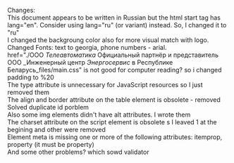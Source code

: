 Changes:<br>
This document appears to be written in Russian but the html start tag has lang="en". Consider using lang="ru" (or variant) instead. So, I changed it to "ru"<br>
I changed the backgroung color also for more visual match with logo.<br>
Changed Fonts: text to georgia, phone numbers - arial.<br>
href="./ООО _Телеавтоматика_ Официальный партнёр и представитель ООО _Инженерный центр _Энергосервис_ в Республике Беларусь_files/main.css" is not good for computer reading? so i changed padding to %20<br>
 The type attribute is unnecessary for JavaScript resources so I just removed them<br>
 The align and border attribute on the table element is obsolete - removed<br>
 Solved duplicate id porblem<br>
 Also some img elements didn't have alt attributes. I wrote them<br>
 The charset attribute on the script element is obsolete s I leaved 1 at the begining and other were removed<br>
  Element meta is missing one or more of the following attributes: itemprop, property (it must be property)<br>
And some other problems? which sowd validator
